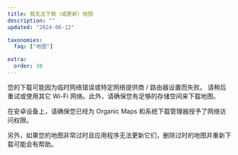 ```yaml
---
title: 我无法下载（或更新）地图
description: ""
updated: "2024-06-12"

taxonomies:
  faq: ["地图"]

extra:
  order: 30
---
```


您的下载可能因为临时网络错误或特定网络提供商 / 路由器设置而失败。 请稍后重试或使用其它 Wi-Fi 网络。此外，请确保您有足够的存储空间来下载地图。

在安卓设备上，请确保您已经为 Organic Maps 和系统下载管理器授予了网络访问权限。

另外，如果您的地图非常过时且应用程序无法更新它们，删除过时的地图并重新下载可能会有帮助。
